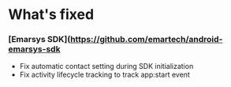 # What's fixed

### [Emarsys SDK](https://github.com/emartech/android-emarsys-sdk

* Fix automatic contact setting during SDK initialization
* Fix activity lifecycle tracking to track app:start event